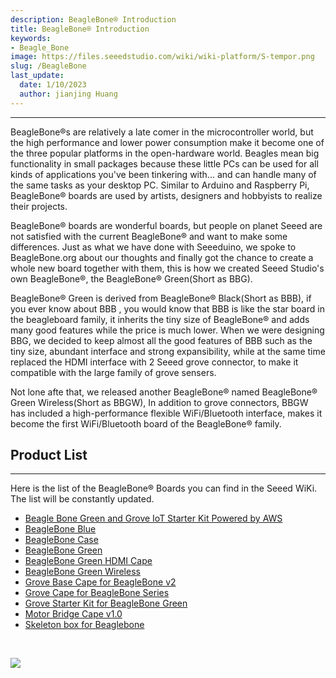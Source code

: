 ```yaml
---
description: BeagleBone® Introduction
title: BeagleBone® Introduction
keywords:
- Beagle_Bone
image: https://files.seeedstudio.com/wiki/wiki-platform/S-tempor.png
slug: /BeagleBone
last_update:
  date: 1/10/2023
  author: jianjing Huang
---
```


---
BeagleBone®s are relatively a late comer in the microcontroller world, but the high performance and lower power consumption make it become one of the three popular platforms in the open-hardware world. Beagles mean big functionality in small packages because these little PCs can be used for all kinds of applications you've been tinkering with... and can handle many of the same tasks as your desktop PC. Similar to Arduino and Raspberry Pi, BeagleBone® boards are used by artists, designers and hobbyists to realize their projects.

BeagleBone® boards are wonderful boards, but people on planet Seeed are not satisfied with the current BeagleBone® and want to make some differences. Just as what we have done with Seeeduino, we spoke to BeagleBone.org about our thoughts and finally got the chance to create a whole new board together with them, this is how we created Seeed Studio's own BeagleBone®, the BeagleBone® Green(Short as BBG).

BeagleBone® Green is derived from BeagleBone® Black(Short as BBB), if you ever know about BBB , you would know that BBB is like the star board in the beagleboard family, it inherits the tiny size of BeagleBone® and adds many good features while the price is much lower. When we were designing BBG, we decided to keep almost all the good features of BBB such as the tiny size, abundant interface and strong expansibility, while at the same time replaced the HDMI interface with 2 Seeed grove connector, to make it compatible with the large family of grove sensers.

Not lone afte that, we released another BeagleBone® named BeagleBone® Green Wireless(Short as BBGW), In addition to grove connectors, BBGW has included a high-performance flexible WiFi/Bluetooth interface, makes it become the first WiFi/Bluetooth board of the BeagleBone® family.

## Product  List

---
Here is the list of the BeagleBone® Boards you can find in the Seeed WiKi. The list will be constantly updated.

- [Beagle Bone Green and Grove IoT Starter Kit Powered by AWS](https://wiki.seeedstudio.com/Beagle_Bone_Green_and_Grove_IoT_Starter_Kit_Powered_by_AWS/)
- [BeagleBone Blue](https://wiki.seeedstudio.com/BeagleBone_Blue/)
- [BeagleBone Case](https://wiki.seeedstudio.com/Beaglebone_Case/)
- [BeagleBone Green](https://wiki.seeedstudio.com/BeagleBone_Green/)
- [BeagleBone Green HDMI Cape](https://wiki.seeedstudio.com/BeagleBone_Green_HDMI_Cape/)
- [BeagleBone Green Wireless](https://wiki.seeedstudio.com/BeagleBone_Green_Wireless/)
- [Grove Base Cape for BeagleBone v2](https://wiki.seeedstudio.com/Grove_Base_Cape_for_BeagleBone_v2/)
- [Grove Cape for BeagleBone Series](https://wiki.seeedstudio.com/Grove_Cape_for_BeagleBone_Series/)
- [Grove Starter Kit for BeagleBone Green](https://wiki.seeedstudio.com/Grove_Starter_Kit_for_BeagleBone_Green/)
- [Motor Bridge Cape v1.0](https://wiki.seeedstudio.com/Motor_Bridge_Cape_v1.0/)
- [Skeleton box for Beaglebone](https://wiki.seeedstudio.com/Skeleton_box_for_Beaglebone/)

<div>
  <br /><p style={{textAlign: 'center'}}><a href="https://www.seeedstudio.com/act-4.html?utm_source=wiki&utm_medium=wikibanner&utm_campaign=newproducts" target="_blank"><img src="https://files.seeedstudio.com/wiki/Wiki_Banner/new_product.jpg" /></a></p>
</div>
